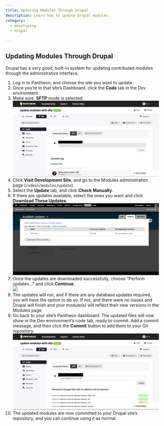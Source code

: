 ```yaml
---
title: Updating Modules Through Drupal
description: Learn how to update Drupal modules.
category:
  - developing
  - drupal

---
```


## Updating Modules Through Drupal

Drupal has a very good, built-in system for updating contributed modules through the administrative interface.

1. Log in to Pantheon, and choose the site you want to update.
2. Once you’re in that site’s Dashboard, click the **Code** tab in the Dev environment.
3. Make sure  **SFTP** mode is selected.  
 ![](/source/docs/assets/images/desk_images/360095.png)
4. Click **Visit Development Site**, and go to the Modules administration page (`/admin/modules/update`).
5. Select the **Update** tab, and click **Check Manually**.
6. If there are updates available, select the ones you want and click **Download These Updates**.  
 ![](/source/docs/assets/images/desk_images/360097.png)
7. Once the updates are downloaded successfully, choose “Perform updates…” and click **Continue**.  
 ![](/source/docs/assets/images/desk_images/360098)
8. The updates will run, and if there are any database updates required, you will have the option to do so. If not, and there were no issues and Drupal will finish and your module(s) will reflect their new versions in the Modules page.
9. Go back to your site’s Pantheon dashboard. The updated files will now show in the Dev environment’s code tab, ready to commit. Add a commit message, and then click the **Commit** button to add them to your Git repository.  
 ![](/source/docs/assets/images/desk_images/360246.png)
10. The updated modules are now committed to your Drupal site’s repository, and you can continue using it as normal.
